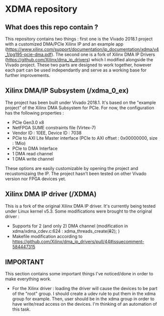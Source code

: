 # XDMA repository

## What does this repo contain ?

This repository contains two things : first one is the Vivado 2018.1 project with a customized DMA/PCIe Xilinx IP and an example app (https://www.xilinx.com/support/documentation/ip_documentation/xdma/v4_1/pg195-pcie-dma.pdf). The second one is a fork of Xilinx DMA IP Drivers (https://github.com/Xilinx/dma_ip_drivers) which I modified alongside the Vivado project. These two parts are designed to work together, however each part can be used independantly and serve as a working base for further improvements.

## Xilinx DMA/IP Subsystem (/xdma_0_ex)

The project has been built under Vivado 2018.1. It's based on the "example project" of the Xilinx DMA Subsystem for PCIe. For now, the configuration has the following properties :
+ PCIe Gen3.0 x8
+ NetFPGA SUME constraints file (Virtex-7)
+ Vendor ID : 10EE, Device ID : 7038
+ PCIe to AXI Lite Master interface (PCIe to AXI offset : 0x00000000, size : 1Mio)
+ PCIe to DMA Interface
+ 1 DMA read channel
+ 1 DMA write channel

These options are easily customizable by opening the project and recustomizaing the IP.
The project hasn't been tested on other Vivado version nor FPGA devices yet.

## Xilinx DMA IP driver (/XDMA)

This is a fork of the original Xilinx DMA IP driver. It's currently being tested under Linux kernel v5.3. Some modifications were brought to the original driver :

+ Supports for 2 (and only 2) DMA channel (modification in xdma/xdma_cdev.c:624 : xdma_threads_create(~~8~~2); )
+ Makefile modification according to https://github.com/Xilinx/dma_ip_drivers/pull/44#issuecomment-584447315 

## IMPORTANT 

This section contains some important things I've noticed/done in order to make everything work.

+ For the Xilinx driver : loading the driver will cause the devices to be part of the "root" group. I should create a udev rule to put them in the xdma group for example. Then, user should be in the xdma group in order to have write/read access on the devices. I'm thinking of an automation of this task.
